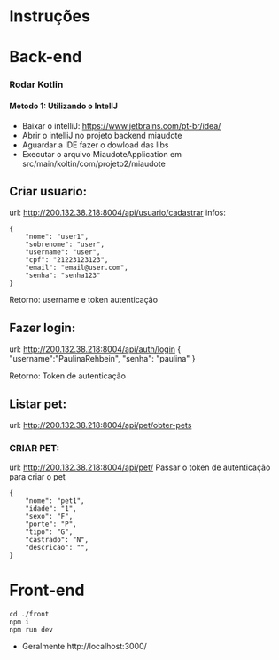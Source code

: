 # Instruções
  
# Back-end

### Rodar Kotlin 

#### Metodo 1: Utilizando o IntellJ 
 - Baixar o intelliJ: https://www.jetbrains.com/pt-br/idea/
 - Abrir o intelliJ no projeto backend miaudote 
 - Aguardar a IDE fazer o dowload das libs
 - Executar o arquivo MiaudoteApplication em src/main/koltin/com/projeto2/miaudote

## Criar usuario: 
url: http://200.132.38.218:8004/api/usuario/cadastrar
infos: 
```
{
    "nome": "user1",
    "sobrenome": "user",
    "username": "user",
    "cpf": "21223123123",
    "email": "email@user.com",
    "senha": "senha123"
}
```

Retorno: 
username e token autenticação

## Fazer login:
url: http://200.132.38.218:8004/api/auth/login
{
    "username":"PaulinaRehbein",
    "senha": "paulina"
}

Retorno: Token de autenticação
## Listar pet: 
url: http://200.132.38.218:8004/api/pet/obter-pets

### CRIAR PET:
url: http://200.132.38.218:8004/api/pet/
Passar o token de autenticação para criar o pet
```
{
    "nome": "pet1",
    "idade": "1",
    "sexo": "F",
    "porte": "P",
    "tipo": "G",
    "castrado": "N",
    "descricao": "",
}
```
  
# Front-end

```
cd ./front 
npm i 
npm run dev
```
* Geralmente http://localhost:3000/  

